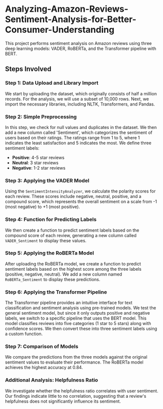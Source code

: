 # Analyzing-Amazon-Reviews-Sentiment-Analysis-for-Better-Consumer-Understanding

This project performs sentiment analysis on Amazon reviews using three deep learning models: VADER, RoBERTa, and the Transformer pipeline with BERT.

## Steps Involved

### Step 1: Data Upload and Library Import
We start by uploading the dataset, which originally consists of half a million records. For the analysis, we will use a subset of 10,000 rows. Next, we import the necessary libraries, including NLTK, Transformers, and Pandas.

### Step 2: Simple Preprocessing
In this step, we check for null values and duplicates in the dataset. We then add a new column called 'Sentiment', which categorizes the sentiment of users based on their ratings. The ratings range from 1 to 5, where 1 indicates the least satisfaction and 5 indicates the most. We define three sentiment labels:
- **Positive**: 4-5 star reviews
- **Neutral**: 3 star reviews
- **Negative**: 1-2 star reviews

### Step 3: Applying the VADER Model
Using the `SentimentIntensityAnalyzer`, we calculate the polarity scores for each review. These scores include negative, neutral, positive, and a compound score, which represents the overall sentiment on a scale from -1 (most negative) to +1 (most positive).

### Step 4: Function for Predicting Labels
We then create a function to predict sentiment labels based on the compound score of each review, generating a new column called `VADER_Sentiment` to display these values.

### Step 5: Applying the RoBERTa Model
After uploading the RoBERTa model, we create a function to predict sentiment labels based on the highest score among the three labels (positive, negative, neutral). We add a new column named `RoBERTa_Sentiment` to display these predictions.

### Step 6: Applying the Transformer Pipeline
The Transformer pipeline provides an intuitive interface for text classification and sentiment analysis using pre-trained models. We test the general sentiment model, but since it only outputs positive and negative labels, we switch to a specific pipeline that uses the BERT model. This model classifies reviews into five categories (1 star to 5 stars) along with confidence scores. We then convert these into three sentiment labels using a custom function.

### Step 7: Comparison of Models
We compare the predictions from the three models against the original sentiment values to evaluate their performance. The RoBERTa model achieves the highest accuracy at 0.84.

### Additional Analysis: Helpfulness Ratio
We investigate whether the helpfulness ratio correlates with user sentiment. Our findings indicate little to no correlation, suggesting that a review's helpfulness does not significantly influence its sentiment.


